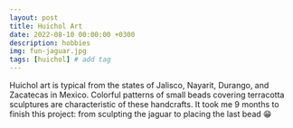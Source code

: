 ```yaml
---
layout: post
title: Huichol Art
date: 2022-08-10 00:00:00 +0300
description: hobbies
img: fun-jaguar.jpg
tags: [huichol] # add tag
---
```

Huichol art is typical from the states of Jalisco, Nayarit, Durango, and Zacatecas in Mexico. Colorful patterns of small beads covering terracotta sculptures are characteristic of these handcrafts.
It took me 9 months to finish this project: from sculpting the jaguar to placing the last bead 😁